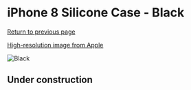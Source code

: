 # iPhone 8 Silicone Case - Black

[Return to previous page](/iphone_7)

[High-resolution image from Apple](https://store.storeimages.cdn-apple.com/8756/as-images.apple.com/is/MQGK2?wid=4500&hei=4500&fmt=png)

<div style="width: 512px"><img src="/almost_uncompressed/MQGK2.webp" alt="Black"></div>

## Under construction
